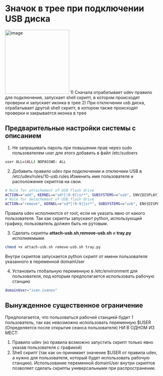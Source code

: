 # Значок в трее при подключении USB диска
<img width="211" alt="image" src="https://github.com/marat180399/trayIconUmountUSB/assets/109339534/bb4485d8-045a-43f5-b882-7efc70f6e682">
1) Сначала отрабатывает udev правило для подключения, запускает shell скрипт, в котором происходят проверки и запускает иконка в трее
2) При отключении usb диска, отрабатывает другой shell скрипт, в котором также происходят проверки и закрывается иконка в трее

## Предварительные настройки системы с описанием

1) Не запрашивать пароль при повышении прав через sudo пользователем user для этого добавить в файл /etc/sudoers
```bash
user ALL=(ALL) NOPASSWD: ALL
```

2) Добавить правило udev при подключении и отключеии USB в /etc/udev/rules/10-usb.rules
Изменить имя пользователя и расположение скриптов на свои.
```bash
# Rule for attachement of USB flash drive
ACTION=="add", KERNEL=="sd*[!0-9]|sr*", SUBSYSTEMS=="usb", ENV{DISPLAY}=":0" ENV{XAUTHORITY}="/home/user/.Xauthority" RUN+="/usr/bin/sudo -u user /home/user/tray/attach-usb.sh"
# Rule for detachement of USB flash drive
ACTION=="remove", KERNEL=="sd*[!0-9]|sr*", SUBSYSTEMS=="usb", ENV{DISPLAY}=":0" ENV{XAUTHORITY}="/home/user/.Xauthority" RUN+="/usr/bin/sudo -u user /home/user/tray/remove-usb.sh"
```
Правила udev исполняются от root, если не указать явно от какого пользователя. 
Так как скрипты запускают python, использующий графику, пользователь должен быть не рутовым.

3) Сделать скрипты <b>attach-usb.sh</b>,<b>remove-usb.sh</b> и <b>tray.py</b> исполняемыми 
```bash
chmod +x attach-usb.sh remove-usb.sh tray.py
```
Внутри скриптов запускается python скрипт от имени пользователя указанного в переменной domainUser

4) Установить глобальную переменную в /etc/environment для пользователя, под которым предполагается использовать рабочую станцию
```bash
domainUser="ivan.ivanov"
```

## Вынужденное существенное ограничение
Предполагается, что пользоваться рабочей станцией будет 1 пользователь, так как невозможно использовать переменную $USER (Определяется после открытия сеанса пользователя) НИ В ОДНОМ ИЗ МЕСТ:
1) Правило udev (из правила возможно запустить скрипт только явно указав пользователя с графикой)
2) Shell скрипт (так как он принимает значение $USER от правила udev, а нужно для пользователя, который будет использовать рабочую станцию). 
Использование переменной domainUser внутри скриптов позволяет сделать скрипты универсальными при распространении.
